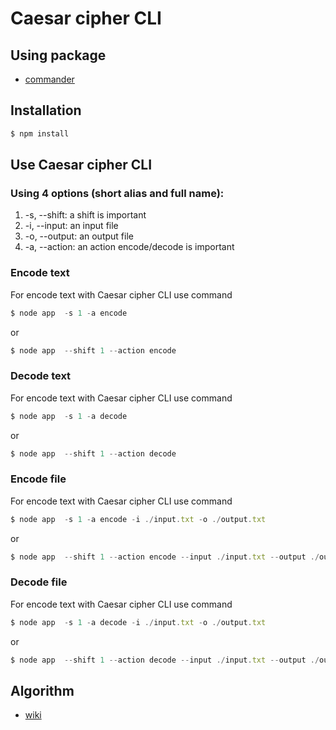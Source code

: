 # Caesar cipher CLI

## Using package

- [commander](https://www.npmjs.com/package/commander)

## Installation
```js
$ npm install
```

## Use Caesar cipher CLI

### Using 4 options (short alias and full name):
1. -s, --shift: a shift is important
2. -i, --input: an input file
3. -o, --output: an output file
4. -a, --action: an action encode/decode is important

### Encode text
For encode text with Caesar cipher CLI use command 
```js
$ node app  -s 1 -a encode
```
or 
```js
$ node app  --shift 1 --action encode 
```

### Decode text
For encode text with Caesar cipher CLI use command 
```js
$ node app  -s 1 -a decode
```
or 
```js
$ node app  --shift 1 --action decode 
```

### Encode file
For encode text with Caesar cipher CLI use command 
```js
$ node app  -s 1 -a encode -i ./input.txt -o ./output.txt
```
or 
```js
$ node app  --shift 1 --action encode --input ./input.txt --output ./output.txt
```

### Decode file
For encode text with Caesar cipher CLI use command 
```js
$ node app  -s 1 -a decode -i ./input.txt -o ./output.txt
```
or 
```js
$ node app  --shift 1 --action decode --input ./input.txt --output ./output.txt
```

## Algorithm
- [wiki](https://en.wikipedia.org/wiki/Caesar_cipher)